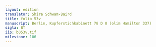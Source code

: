 ```yaml
---
layout: edition
translator: Shira Schwam-Baird
title: folio 53v
manuscript: Berlin, Kupferstichkabinett 78 D 8 (olim Hamilton 337)
sigla: BT
iip: b053v.tif
milestone: 106
---
```

